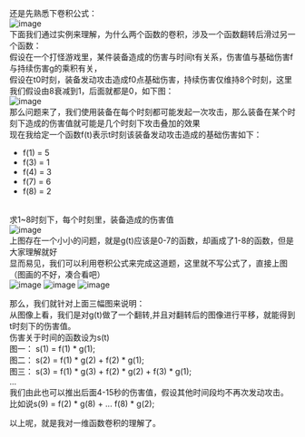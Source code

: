 还是先熟悉下卷积公式：<br>![image](https://user-images.githubusercontent.com/103256811/167982911-d8258670-6084-4017-852b-304a6dd19405.png)
<br>
下面我们通过实例来理解，为什么两个函数的卷积，涉及一个函数翻转后滑过另一个函数：<br>
假设在一个打怪游戏里，某件装备造成的伤害与时间t有关系，伤害值与基础伤害f与持续伤害g的乘积有关，<br>
假设在t0时刻，装备发动攻击造成f0点基础伤害，持续伤害仅维持8个时刻，这里我们假设由8衰减到1，后面就都是0，如下图：<br>
![image](https://user-images.githubusercontent.com/103256811/167984868-da718b43-a5b7-4a39-a74a-893f58d95e85.png)
<br>那么问题来了，我们使用装备在每个时刻都可能发起一次攻击，那么装备在某个时刻下造成的伤害值就可能是几个时刻下攻击叠加的效果<br>
现在我给定一个函数f(t)表示t时刻该装备发动攻击造成的基础伤害如下：<br>
* f(1) = 5
* f(3) = 1
* f(4) = 3
* f(7) = 6
* f(8) = 2


<br>求1~8时刻下，每个时刻里，装备造成的伤害值<br>
![image](https://user-images.githubusercontent.com/103256811/167995006-13fb3fb1-d8c4-4222-9dba-dfbf8314eede.png)<br>
上图存在一个小小的问题，就是g(t)应该是0-7的函数，却画成了1-8的函数，但是大家理解就好<br>
显而易见，我们可以利用卷积公式来完成这道题，这里就不写公式了，直接上图（图画的不好，凑合看吧）<br>
![image](https://user-images.githubusercontent.com/103256811/168007049-2f148409-a10e-4ed1-aafa-6cf438cf39b9.png)
![image](https://user-images.githubusercontent.com/103256811/168007526-96982957-1b57-4cad-af69-ac908c51e1fe.png)
![image](https://user-images.githubusercontent.com/103256811/168007655-9420e3e3-e078-43f3-8026-6cb4e8a1e406.png)<br>

那么，我们就针对上面三幅图来说明：<br>
从图像上看，我们是对g(t)做了一个翻转,并且对翻转后的图像进行平移，就能得到t时刻下的伤害值。<br>
伤害关于时间的函数设为s(t)<br>
图一： s(1) = f(1) * g(1);<br>
图二： s(2) = f(1) * g(2) + f(2) * g(1);<br>
图三： s(3) = f(1) * g(3) + f(2) * g(2) + f(3) * g(1);<br>
...<br>
我们由此也可以推出后面4-15秒的伤害值，假设其他时间段均不再次发动攻击。<br>
比如说s(9) = f(2) * g(8) + ... f(8) * g(2);<br>

以上呢，就是我对一维函数卷积的理解了。<br>

